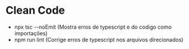 # Clean Code

- npx tsc --noEmit (Mostra erros de typescript e do codigo como importações)
- npm run lint (Corrige erros de typescript nos arquivos direcionados)

